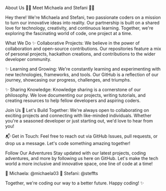 About Us
👩‍💻 Meet Michaela and Stefani 👩‍💻

Hey there! We're Michaela and Stefani, two passionate coders on a mission to turn our innovative ideas into reality. Our partnership is built on a shared love for technology, creativity, and continuous learning. Together, we're exploring the fascinating world of code, one project at a time.

What We Do
✨ Collaborative Projects: We believe in the power of collaboration and open-source contributions. Our repositories feature a mix of personal projects, hackathon creations, and contributions to the wider developer community.

✨ Learning and Growing: We're constantly learning and experimenting with new technologies, frameworks, and tools. Our GitHub is a reflection of our journey, showcasing our progress, challenges, and triumphs.

✨ Sharing Knowledge: Knowledge sharing is a cornerstone of our philosophy. We love documenting our projects, writing tutorials, and creating resources to help fellow developers and aspiring coders.

Join Us
🚀 Let's Build Together: We're always open to collaborating on exciting projects and connecting with like-minded individuals. Whether you're a seasoned developer or just starting out, we'd love to hear from you!

📬 Get in Touch: Feel free to reach out via GitHub Issues, pull requests, or drop us a message. Let's code something amazing together!

Follow Our Adventures
Stay updated with our latest projects, coding adventures, and more by following us here on GitHub. Let's make the tech world a more inclusive and innovative space, one line of code at a time!

🔗 Michaela: @michaela03
🔗 Stefani: @steffts

Together, we're coding our way to a better future. Happy coding! ✨
